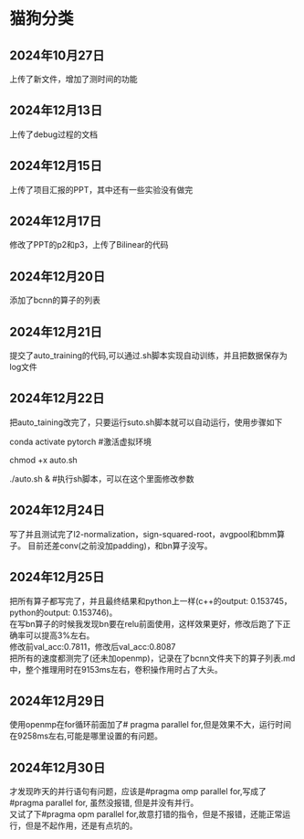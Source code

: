 # 猫狗分类

## 2024年10月27日
上传了新文件，增加了测时间的功能

## 2024年12月13日
上传了debug过程的文档

## 2024年12月15日

上传了项目汇报的PPT，其中还有一些实验没有做完

## 2024年12月17日

修改了PPT的p2和p3，上传了Bilinear的代码

## 2024年12月20日

添加了bcnn的算子的列表

## 2024年12月21日

提交了auto_training的代码,可以通过.sh脚本实现自动训练，并且把数据保存为log文件

## 2024年12月22日

把auto_taining改完了，只要运行suto.sh脚本就可以自动运行，使用步骤如下

conda activate pytorch #激活虚拟环境

chmod +x auto.sh

./auto.sh & #执行sh脚本，可以在这个里面修改参数  


## 2024年12月24日

写了并且测试完了l2-normalization，sign-squared-root，avgpool和bmm算子。
目前还差conv(之前没加padding)，和bn算子没写。

## 2024年12月25日

把所有算子都写完了，并且最终结果和python上一样(c++的output: 0.153745，python的output: 0.153746)。  
在写bn算子的时候我发现bn要在relu前面使用，这样效果更好，修改后跑了下正确率可以提高3%左右。  
修改前val_acc:0.7811，修改后val_acc:0.8087  
把所有的速度都测完了(还未加openmp)，记录在了bcnn文件夹下的算子列表.md中，整个推理用时在9153ms左右，卷积操作用时占了大头。


## 2024年12月29日
使用openmp在for循环前面加了# pragma parallel for,但是效果不大，运行时间在9258ms左右,可能是哪里设置的有问题。

## 2024年12月30日
才发现昨天的并行语句有问题，应该是#pragma omp parallel for,写成了#pragma parallel for, 虽然没报错, 但是并没有并行。  
又试了下#pragma opm parallel for,故意打错的指令，但是不报错，还能正常运行，但是不起作用，还是有点坑的。